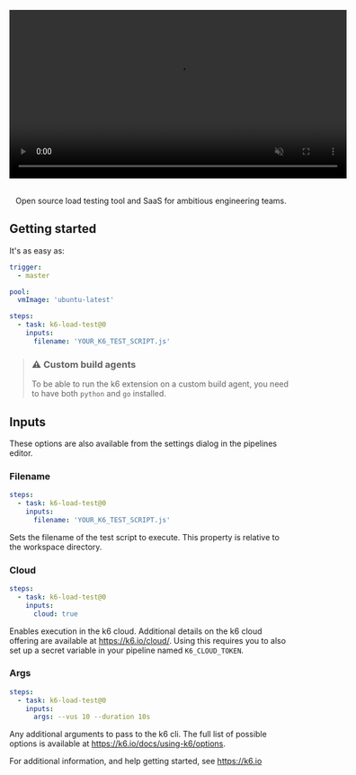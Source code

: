 <div align="center">
  
  <video
    src="https://k6.io/static/home-page-main-a1896f864698fb61d0ba4a0b2807837f.mp4" 
    type="video/mp4" 
    autoplay="true"
    loop="true"
    muted="true"
    playsinline
    width="600"
    style="pointer-events: none;">
  </video>

  </br>
  Open source load testing tool and SaaS for ambitious engineering teams.

</div>

## Getting started

It's as easy as:

```yaml
trigger:
  - master

pool:
  vmImage: 'ubuntu-latest'

steps:
  - task: k6-load-test@0
    inputs:
      filename: 'YOUR_K6_TEST_SCRIPT.js'
```

> ### ⚠️ Custom build agents
>
> To be able to run the k6 extension on a custom build agent, you need to
> have both `python` and `go` installed.

## Inputs

These options are also available from the settings dialog in the pipelines editor.

### Filename

```yaml
steps:
  - task: k6-load-test@0
    inputs:
      filename: 'YOUR_K6_TEST_SCRIPT.js'
```

Sets the filename of the test script to execute. This property is relative to the workspace directory.

### Cloud

```yaml
steps:
  - task: k6-load-test@0
    inputs:
      cloud: true
```

Enables execution in the k6 cloud. Additional details on the k6 cloud offering are available at https://k6.io/cloud/.
Using this requires you to also set up a secret variable in your pipeline named `K6_CLOUD_TOKEN`.

### Args

```yaml
steps:
  - task: k6-load-test@0
    inputs:
      args: --vus 10 --duration 10s
```

Any additional arguments to pass to the k6 cli. The full list of possible options is available at https://k6.io/docs/using-k6/options.

For additional information, and help getting started, see https://k6.io
